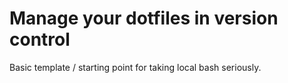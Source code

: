 # Manage your dotfiles in version control

Basic template / starting point for taking local bash seriously.
